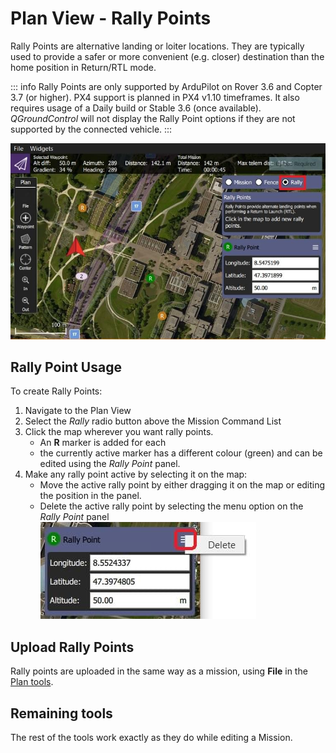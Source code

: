 # Plan View - Rally Points

Rally Points are alternative landing or loiter locations.
They are typically used to provide a safer or more convenient (e.g. closer) destination than the home position in Return/RTL mode.

::: info
Rally Points are only supported by ArduPilot on Rover 3.6 and Copter 3.7 (or higher).
PX4 support is planned in PX4 v1.10 timeframes.
It also requires usage of a Daily build or Stable 3.6 (once available).
_QGroundControl_ will not display the Rally Point options if they are not supported by the connected vehicle.
:::

![Rally Points](../../../assets/plan/rally/rally_points_overview.jpg)

## Rally Point Usage

To create Rally Points:

1. Navigate to the Plan View
1. Select the _Rally_ radio button above the Mission Command List
1. Click the map wherever you want rally points.
   - An **R** marker is added for each
   - the currently active marker has a different colour (green) and can be edited using the _Rally Point_ panel.
1. Make any rally point active by selecting it on the map:
   - Move the active rally point by either dragging it on the map or editing the position in the panel.
   - Delete the active rally point by selecting the menu option on the _Rally Point_ panel
     ![Delete Rally Point](../../../assets/plan/rally/rally_points_delete.jpg)

## Upload Rally Points

Rally points are uploaded in the same way as a mission, using **File** in the [Plan tools](../plan_view/plan_view.md).

## Remaining tools

The rest of the tools work exactly as they do while editing a Mission.
